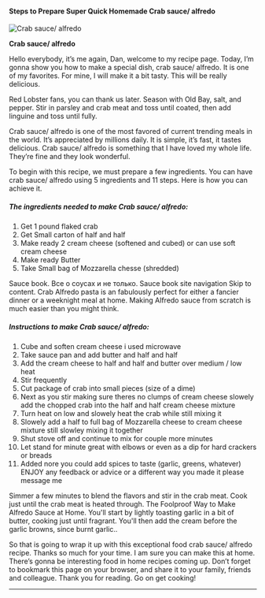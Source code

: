             

#### Steps to Prepare Super Quick Homemade Crab sauce/ alfredo

![Crab sauce/ alfredo](https://img-global.cpcdn.com/recipes/b133d0f5b61eb9c3/751x532cq70/crab-sauce-alfredo-recipe-main-photo.jpg)

**Crab sauce/ alfredo**

Hello everybody, it’s me again, Dan, welcome to my recipe page. Today, I’m gonna show you how to make a special dish, crab sauce/ alfredo. It is one of my favorites. For mine, I will make it a bit tasty. This will be really delicious.

Red Lobster fans, you can thank us later. Season with Old Bay, salt, and pepper. Stir in parsley and crab meat and toss until coated, then add linguine and toss until fully.

Crab sauce/ alfredo is one of the most favored of current trending meals in the world. It’s appreciated by millions daily. It is simple, it’s fast, it tastes delicious. Crab sauce/ alfredo is something that I have loved my whole life. They’re fine and they look wonderful.

To begin with this recipe, we must prepare a few ingredients. You can have crab sauce/ alfredo using 5 ingredients and 11 steps. Here is how you can achieve it.

##### The ingredients needed to make Crab sauce/ alfredo:

1.  Get 1 pound flaked crab
2.  Get Small carton of half and half
3.  Make ready 2 cream cheese (softened and cubed) or can use soft cream cheese
4.  Make ready Butter
5.  Take Small bag of Mozzarella chesse (shredded)

Sauce book. Все о соусах и не только. Sauce book site navigation Skip to content. Crab Alfredo pasta is an fabulously perfect for either a fancier dinner or a weeknight meal at home. Making Alfredo sauce from scratch is much easier than you might think.

##### Instructions to make Crab sauce/ alfredo:

1.  Cube and soften cream cheese i used microwave
2.  Take sauce pan and add butter and half and half
3.  Add the cream cheese to half and half and butter over medium / low heat
4.  Stir frequently
5.  Cut package of crab into small pieces (size of a dime)
6.  Next as you stir making sure theres no clumps of cream cheese slowely add the chopped crab into the half and half cream cheese mixture
7.  Turn heat on low and slowely heat the crab while still mixing it
8.  Slowely add a half to full bag of Mozzarella cheese to cream cheese mixture still slowley mixing it together
9.  Shut stove off and continue to mix for couple more minutes
10.  Let stand for minute great with elbows or even as a dip for hard crackers or breads
11.  Added nore you could add spices to taste (garlic, greens, whatever) ENJOY any feedback or advice or a different way you made it please message me

Simmer a few minutes to blend the flavors and stir in the crab meat. Cook just until the crab meat is heated through. The Foolproof Way to Make Alfredo Sauce at Home. You'll start by lightly toasting garlic in a bit of butter, cooking just until fragrant. You'll then add the cream before the garlic browns, since burnt garlic..

So that is going to wrap it up with this exceptional food crab sauce/ alfredo recipe. Thanks so much for your time. I am sure you can make this at home. There’s gonna be interesting food in home recipes coming up. Don’t forget to bookmark this page on your browser, and share it to your family, friends and colleague. Thank you for reading. Go on get cooking!

* * *
